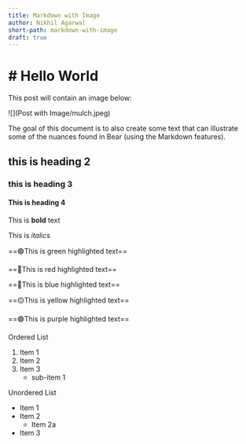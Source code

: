 ```yaml
---
title: Markdown with Image
author: Nikhil Agarwal
short-path: markdown-with-image
draft: true
---
```

# # Hello World

This post will contain an image below:

![](Post with Image/mulch.jpeg)

The goal of this document is to also create some text that can illustrate some of the nuances found in Bear (using the Markdown features).

## this is heading 2

### this is heading 3

#### This is heading 4

This is **bold** text

This is *italics*

==🟢This is green highlighted text==

==🔴This is red highlighted text==

==🔵This is blue highlighted text==

==🟡This is yellow highlighted text==

==🟣This is purple highlighted text==

Ordered List

1. Item 1
2. Item 2
3. Item 3
    - sub-item 1

Unordered List

- Item 1
- Item 2
    - Item 2a
- Item 3

